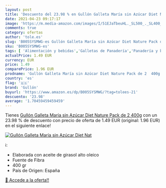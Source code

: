 ```yaml
---
layout: post
title: 'Descuento del 23.98 % en Gullón Galleta María sin Azúcar Diet Nat'
date: 2021-04-23 09:17:17
image: 'https://m.media-amazon.com/images/I/51EJaTbeuHL._SL500_._SL400_.jpg'
comments: true
category: ofertas
author: 'tole.es'
slug: 'B005SYSMWG-es Gullón Galleta María sin Azúcar Diet Nature Pack de 2 400g'
sku: 'B005SYSMWG-es'
tags: [ 'Alimentación y bebidas','Galletas de Panadería','Panadería y bollería','azúcar','gullón', ]
actualPrice: 1.49 EUR
currency: EUR
price: 1.49
comparePrice: 1.96 EUR
prodname: 'Gullón Galleta María sin Azúcar Diet Nature Pack de 2  400g'
country: 'es'
flag: '🇪🇸'
brand: 'Gullón'
buyurl: 'https://www.amazon.es/dp/B005SYSMWG/?tag=tolees-21'
descuento: '23.98'
average: '1.70459459459459'
---
```


Tienes [Gullón Galleta María sin Azúcar Diet Nature Pack de 2  400g](https://www.amazon.es/dp/B005SYSMWG/?tag=tolees-21) con un 23.98 % de descuento con precio de oferta de 1.49 EUR (original: 1.96 EUR) en el siguiente enlace!

[![Gullón Galleta María sin Azúcar Diet Nat](https://m.media-amazon.com/images/I/51EJaTbeuHL._SL500_._SL400_.jpg)](https://www.amazon.es/dp/B005SYSMWG/?tag=tolees-21)

ℹ️:

- Elaborada con aceite de girasol alto oleico
- Fuente de Fibra
- 400 gr
- País de Origen: España

[🛒 Accede a la oferta!!](https://www.amazon.es/dp/B005SYSMWG/?tag=tolees-21)
